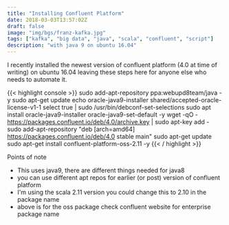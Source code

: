 ```yaml
---
title: "Installing Confluent Platform"
date: 2018-03-03T13:57:02Z
draft: false
image: "img/bgs/franz-kafka.jpg"
tags: ["kafka", "big data", "java", "scala", "confluent", "script"]
description: "with java 9 on ubuntu 16.04"
---
```


I recently installed the newest version of confluent platform (4.0 at time of writing) on ubuntu 16.04 leaving these steps here for anyone else who needs to automate it.

{{< highlight console >}}
sudo add-apt-repository ppa:webupd8team/java -y
sudo apt-get update
echo oracle-java9-installer shared/accepted-oracle-license-v1-1 select true | sudo /usr/bin/debconf-set-selections
sudo apt install oracle-java9-installer oracle-java9-set-default -y
wget -qO - https://packages.confluent.io/deb/4.0/archive.key | sudo apt-key add -
sudo add-apt-repository "deb [arch=amd64] https://packages.confluent.io/deb/4.0 stable main"
sudo apt-get update
sudo apt-get install confluent-platform-oss-2.11 -y
{{< / highlight >}}

Points of note

- This uses java9, there are different things needed for java8
- you can use different apt repos for earlier (or post) version of confluent platform
- I'm using the scala 2.11 version you could change this to 2.10 in the package name
- above is for the oss package check confluent website for enterprise package name